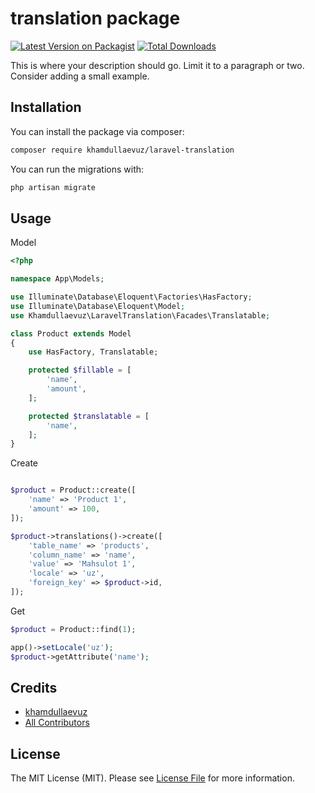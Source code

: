 # translation package

[![Latest Version on Packagist](https://img.shields.io/packagist/v/khamdullaevuz/laravel-translation.svg?style=flat-square)](https://packagist.org/packages/khamdullaevuz/laravel-translation)
[![Total Downloads](https://img.shields.io/packagist/dt/khamdullaevuz/laravel-translation.svg?style=flat-square)](https://packagist.org/packages/khamdullaevuz/laravel-translation)

This is where your description should go. Limit it to a paragraph or two. Consider adding a small example.

## Installation

You can install the package via composer:

```bash
composer require khamdullaevuz/laravel-translation
```

You can run the migrations with:

```bash
php artisan migrate
```

## Usage

Model
```php
<?php

namespace App\Models;

use Illuminate\Database\Eloquent\Factories\HasFactory;
use Illuminate\Database\Eloquent\Model;
use Khamdullaevuz\LaravelTranslation\Facades\Translatable;

class Product extends Model
{
    use HasFactory, Translatable;

    protected $fillable = [
        'name',
        'amount',
    ];

    protected $translatable = [
        'name',
    ];
}
```

Create
```php

$product = Product::create([
    'name' => 'Product 1',
    'amount' => 100,
]);

$product->translations()->create([
    'table_name' => 'products',
    'column_name' => 'name',
    'value' => 'Mahsulot 1',
    'locale' => 'uz',
    'foreign_key' => $product->id,
]);
```

Get
```php
$product = Product::find(1);

app()->setLocale('uz');
$product->getAttribute('name');
```

## Credits

- [khamdullaevuz](https://github.com/khamdullaevuz)
- [All Contributors](../../contributors)

## License

The MIT License (MIT). Please see [License File](LICENSE.md) for more information.

